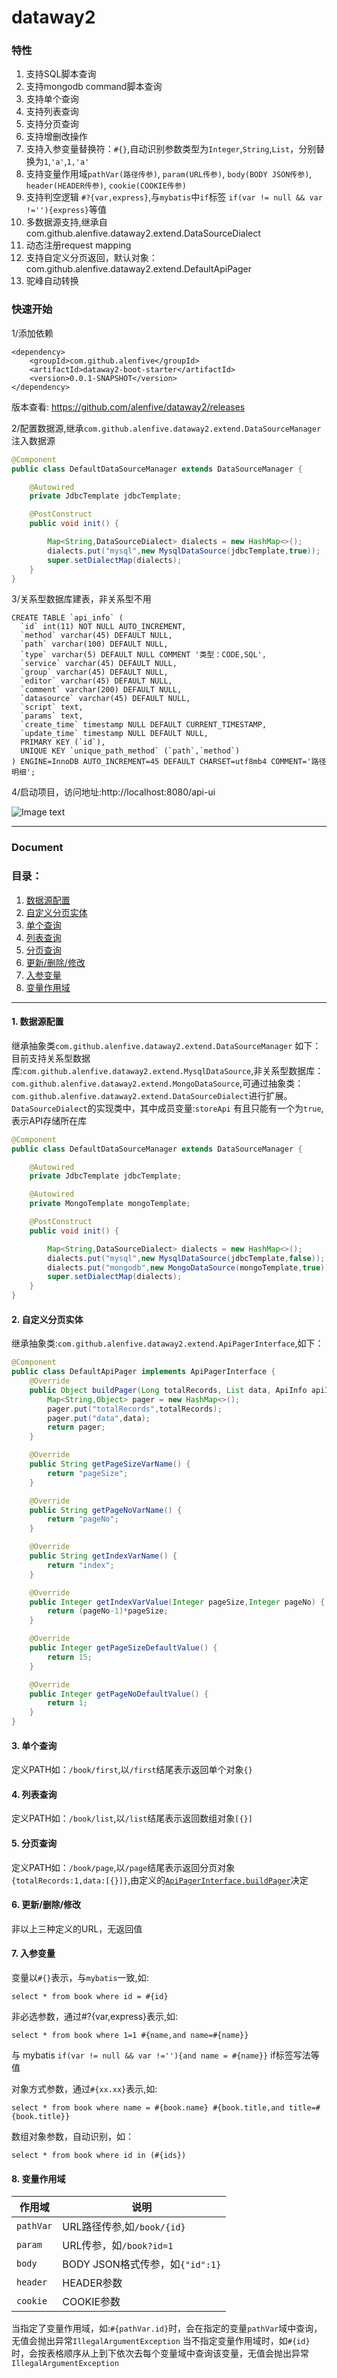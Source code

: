 # dataway2

### 特性
1. 支持SQL脚本查询     
2. 支持mongodb command脚本查询     
3. 支持单个查询        
4. 支持列表查询        
5. 支持分页查询        
6. 支持增删改操作       
7. 支持入参变量替换符：`#{}`,自动识别参数类型为`Integer`,`String`,`List`，分别替换为`1`,`'a'`,`1,'a'`
7. 支持变量作用域`pathVar(路径传参)`, `param(URL传参)`, `body(BODY JSON传参)`, `header(HEADER传参)`, `cookie(COOKIE传参)`
8. 支持判空逻辑 `#?{var,express}`,与`mybatis`中`if`标签 `if(var != null && var !=''){express}`等值 
9. 多数据源支持,继承自com.github.alenfive.dataway2.extend.DataSourceDialect       
10. 动态注册request mapping      
11. 支持自定义分页返回，默认对象：com.github.alenfive.dataway2.extend.DefaultApiPager       
12. 驼峰自动转换

### 快速开始
1/添加依赖
```$xml
<dependency>
    <groupId>com.github.alenfive</groupId>
    <artifactId>dataway2-boot-starter</artifactId>
    <version>0.0.1-SNAPSHOT</version>
</dependency>
```

版本查看: https://github.com/alenfive/dataway2/releases   

2/配置数据源,继承`com.github.alenfive.dataway2.extend.DataSourceManager` 注入数据源
```java
@Component
public class DefaultDataSourceManager extends DataSourceManager {

    @Autowired
    private JdbcTemplate jdbcTemplate;

    @PostConstruct
    public void init() {

        Map<String,DataSourceDialect> dialects = new HashMap<>();
        dialects.put("mysql",new MysqlDataSource(jdbcTemplate,true));
        super.setDialectMap(dialects);
    }
}
```

3/关系型数据库建表，非关系型不用
```$xslt
CREATE TABLE `api_info` (
  `id` int(11) NOT NULL AUTO_INCREMENT,
  `method` varchar(45) DEFAULT NULL,
  `path` varchar(100) DEFAULT NULL,
  `type` varchar(5) DEFAULT NULL COMMENT '类型：CODE,SQL',
  `service` varchar(45) DEFAULT NULL,
  `group` varchar(45) DEFAULT NULL,
  `editor` varchar(45) DEFAULT NULL,
  `comment` varchar(200) DEFAULT NULL,
  `datasource` varchar(45) DEFAULT NULL,
  `script` text,
  `params` text,
  `create_time` timestamp NULL DEFAULT CURRENT_TIMESTAMP,
  `update_time` timestamp NULL DEFAULT NULL,
  PRIMARY KEY (`id`),
  UNIQUE KEY `unique_path_method` (`path`,`method`)
) ENGINE=InnoDB AUTO_INCREMENT=45 DEFAULT CHARSET=utf8mb4 COMMENT='路径明细';

```

4/启动项目，访问地址:http://localhost:8080/api-ui

![Image text](./src/main/resources/static/images/demo.png)


------------


### Document

### 目录：
1. <a href="#1">数据源配置</a>
2. <a href="#2">自定义分页实体</a>
3. <a href="#3">单个查询</a>
4. <a href="#4">列表查询</a>
5. <a href="#5">分页查询</a>
6. <a href="#6">更新/删除/修改</a>
7. <a href="#7">入参变量</a>
9. <a href="#8">变量作用域</a>

------------
#### <a name="1">1. 数据源配置</a>	

继承抽象类`com.github.alenfive.dataway2.extend.DataSourceManager` 如下：	
目前支持关系型数据库:`com.github.alenfive.dataway2.extend.MysqlDataSource`,非关系型数据库：`com.github.alenfive.dataway2.extend.MongoDataSource`,可通过抽象类：`com.github.alenfive.dataway2.extend.DataSourceDialect`进行扩展。	
`DataSourceDialect`的实现类中，其中成员变量:`storeApi` 有且只能有一个为`true`,表示API存储所在库
```java
@Component
public class DefaultDataSourceManager extends DataSourceManager {

    @Autowired
    private JdbcTemplate jdbcTemplate;

    @Autowired
    private MongoTemplate mongoTemplate;

    @PostConstruct
    public void init() {

        Map<String,DataSourceDialect> dialects = new HashMap<>();
        dialects.put("mysql",new MysqlDataSource(jdbcTemplate,false));
        dialects.put("mongodb",new MongoDataSource(mongoTemplate,true));
        super.setDialectMap(dialects);
    }
}
```
#### <a name="2">2. 自定义分页实体</a>
继承抽象类:`com.github.alenfive.dataway2.extend.ApiPagerInterface`,如下：
```java
@Component
public class DefaultApiPager implements ApiPagerInterface {
    @Override
    public Object buildPager(Long totalRecords, List data, ApiInfo apiInfo, ApiParams apiParams) {
        Map<String,Object> pager = new HashMap<>();
        pager.put("totalRecords",totalRecords);
        pager.put("data",data);
        return pager;
    }

    @Override
    public String getPageSizeVarName() {
        return "pageSize";
    }

    @Override
    public String getPageNoVarName() {
        return "pageNo";
    }

    @Override
    public String getIndexVarName() {
        return "index";
    }

    @Override
    public Integer getIndexVarValue(Integer pageSize,Integer pageNo) {
        return (pageNo-1)*pageSize;
    }

    @Override
    public Integer getPageSizeDefaultValue() {
        return 15;
    }

    @Override
    public Integer getPageNoDefaultValue() {
        return 1;
    }
}

```
#### <a name="3">3. 单个查询</a>
定义PATH如：`/book/first`,以`/first`结尾表示返回单个对象`{}`

#### <a name="4">4. 列表查询</a>
定义PATH如：`/book/list`,以`/list`结尾表示返回数组对象`[{}]`

#### <a name="5">5. 分页查询</a>
定义PATH如：`/book/page`,以`/page`结尾表示返回分页对象`{totalRecords:1,data:[{}]}`,由定义的<a href="#2">`ApiPagerInterface.buildPager`</a>决定

#### <a name="6">6. 更新/删除/修改</a>
非以上三种定义的URL，无返回值

#### <a name="7">7. 入参变量</a>
变量以`#{}`表示，与`mybatis`一致,如:
```
select * from book where id = #{id}
```
非必选参数，通过#?{var,express}表示,如:
```
select * from book where 1=1 #{name,and name=#{name}}
```
与 mybatis `if(var != null && var !=''){and name = #{name}}` if标签写法等值

对象方式参数，通过`#{xx.xx}`表示,如:
```
select * from book where name = #{book.name} #{book.title,and title=#{book.title}}
```
数组对象参数，自动识别，如：
```$xslt
select * from book where id in (#{ids})
```

#### <a name="8">8. 变量作用域</a>
|  作用域 | 说明  |
| ------------ | ------------ |
|  `pathVar` |  URL路径传参,如`/book/{id}` |
|  `param` |  URL传参，如`/book?id=1` |
|  `body` |  BODY JSON格式传参，如`{"id":1}` |
|  `header` |  HEADER参数 |
|  `cookie` |  COOKIE参数 |

当指定了变量作用域，如:`#{pathVar.id}`时，会在指定的变量`pathVar`域中查询，无值会抛出异常`IllegalArgumentException`
当不指定变量作用域时，如`#{id}`时，会按表格顺序从上到下依次去每个变量域中查询该变量，无值会抛出异常`IllegalArgumentException`

    